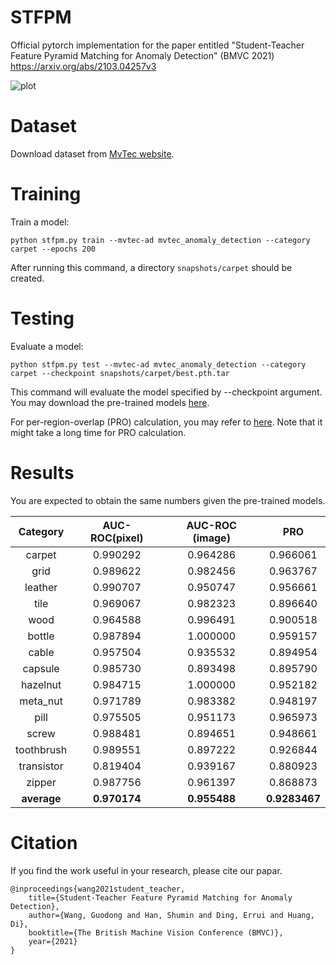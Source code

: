 # STFPM
Official pytorch implementation for the paper entitled "Student-Teacher Feature Pyramid Matching for Anomaly Detection" (BMVC 2021)
https://arxiv.org/abs/2103.04257v3

![plot](./figs/arch.jpg)


# Dataset
Download dataset from [MvTec website](https://www.mvtec.com/company/research/datasets/mvtec-ad/).


# Training
Train a model:
```
python stfpm.py train --mvtec-ad mvtec_anomaly_detection --category carpet --epochs 200
```
After running this command, a directory `snapshots/carpet` should be created.

# Testing
Evaluate a model:
```
python stfpm.py test --mvtec-ad mvtec_anomaly_detection --category carpet --checkpoint snapshots/carpet/best.pth.tar
```
This command will evaluate the model specified by --checkpoint argument. You may download the pre-trained models [here](https://drive.google.com/drive/folders/16Ra76UhwY8EZg2SAaJCdFFZfaJbpGhdq?usp=sharing).

For per-region-overlap (PRO) calculation, you may refer to [here](https://github.com/YoungGod/DFR/blob/a942f344570db91bc7feefc6da31825cf15ba3f9/DFR-source/anoseg_dfr.py#L447). Note that it might take a long time for PRO calculation.


# Results

You are expected to obtain the same numbers given the pre-trained models.

|  Category    |   AUC-ROC(pixel)  |   AUC-ROC (image)  | PRO |
| :---------:  |  :-----: |  :-----: |  :-----: |
| carpet       | 0.990292 | 0.964286 | 0.966061 |
| grid         | 0.989622 | 0.982456 | 0.963767 |
| leather      | 0.990707 | 0.950747 | 0.956661 |
| tile         | 0.969067 | 0.982323 | 0.896640 |
| wood         | 0.964588 | 0.996491 | 0.900518 |
| bottle       | 0.987894 | 1.000000 | 0.959157 |
| cable        | 0.957504 | 0.935532 | 0.894954 |
| capsule      | 0.985730 | 0.893498 | 0.895790 |
| hazelnut     | 0.984715 | 1.000000 | 0.952182 |
| meta_nut     | 0.971789 | 0.983382 | 0.948197 |
| pill         | 0.975505 | 0.951173 | 0.965973 |
| screw        | 0.988481 | 0.894651 | 0.948661 |
| toothbrush   | 0.989551 | 0.897222 | 0.926844 |
| transistor   | 0.819404 | 0.939167 | 0.880923 |
| zipper       | 0.987756 | 0.961397 | 0.868873 |
| <b>average</b>      | <b>0.970174</b> | <b>0.955488</b> | <b>0.9283467</b> |




# Citation

If you find the work useful in your research, please cite our papar.
```
@inproceedings{wang2021student_teacher,
    title={Student-Teacher Feature Pyramid Matching for Anomaly Detection},
    author={Wang, Guodong and Han, Shumin and Ding, Errui and Huang, Di},
    booktitle={The British Machine Vision Conference (BMVC)},
    year={2021}
}
```
